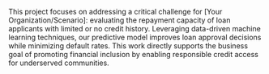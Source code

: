 This project focuses on addressing a critical challenge for [Your Organization/Scenario]: evaluating the repayment capacity of loan applicants with limited or no credit history. Leveraging data-driven machine learning techniques, our predictive model improves loan approval decisions while minimizing default rates. This work directly supports the business goal of promoting financial inclusion by enabling responsible credit access for underserved communities.

